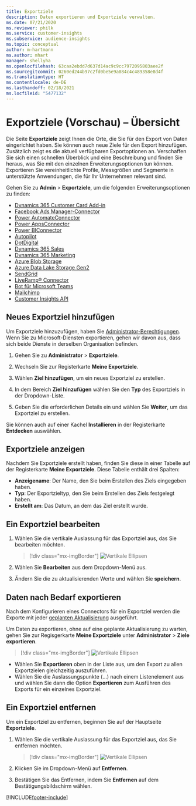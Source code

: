 ```yaml
---
title: Exportziele
description: Daten exportieren und Exportziele verwalten.
ms.date: 07/21/2020
ms.reviewer: philk
ms.service: customer-insights
ms.subservice: audience-insights
ms.topic: conceptual
author: m-hartmann
ms.author: mhart
manager: shellyha
ms.openlocfilehash: 63caa2ebdd7d637d14ac9c9cc7972095803aee2f
ms.sourcegitcommit: 0260ed244b97c2fd0be5e9a084c4c489358e8d4f
ms.translationtype: HT
ms.contentlocale: de-DE
ms.lasthandoff: 02/18/2021
ms.locfileid: "5477132"
---
```

# <a name="export-destinations-preview-overview"></a>Exportziele (Vorschau) – Übersicht

Die Seite **Exportziele** zeigt Ihnen die Orte, die Sie für den Export von Daten eingerichtet haben. Sie können auch neue Ziele für den Export hinzufügen. Zusätzlich zeigt es die aktuell verfügbaren Exportoptionen an. Verschaffen Sie sich einen schnellen Überblick und eine Beschreibung und finden Sie heraus, was Sie mit den einzelnen Erweiterungsoptionen tun können. Exportieren Sie vereinheitlichte Profile, Messgrößen und Segmente in unterstützte Anwendungen, die für Ihr Unternehmen relevant sind.

Gehen Sie zu **Admin** > **Exportziele**, um die folgenden Erweiterungsoptionen zu finden:

- [Dynamics 365 Customer Card Add-in](customer-card-add-in.md)
- [Facebook Ads Manager-Connector](export-facebook.md)
- [Power AutomateConnector](export-power-automate.md)
- [Power AppsConnector](export-power-apps.md)
- [Power BIConnector](export-power-bi.md)
- [Autopilot](export-autopilot.md)
- [DotDigital](export-dotdigital.md)
- [Dynamics 365 Sales](export-dynamics365-sales.md)
- [Dynamics 365 Marketing](export-dynamics365-marketing.md)
- [Azure Blob Storage](export-azure-blob-storage.md)
- [Azure Data Lake Storage Gen2](export-azure-data-lake-storage-gen2.md)
- [SendGrid](export-sendgrid.md)
- [LiveRamp&reg; Connector](export-liveramp.md)
- [Bot für Microsoft Teams](export-teams-bot.md)
- [Mailchimp](export-mailchimp.md)
- [Customer Insights API](apis.md)

## <a name="add-a-new-export-destination"></a>Neues Exportziel hinzufügen

Um Exportziele hinzuzufügen, haben Sie [Administrator-Berechtigungen](permissions.md). Wenn Sie zu Microsoft-Diensten exportieren, gehen wir davon aus, dass sich beide Dienste in derselben Organisation befinden.

1. Gehen Sie zu **Administrator** > **Exportziele**.

1. Wechseln Sie zur Registerkarte **Meine Exportziele**.

1. Wählen **Ziel hinzufügen**, um ein neues Exportziel zu erstellen.

1. In dem Bereich **Ziel hinzufügen** wählen Sie den **Typ** des Exportziels in der Dropdown-Liste.

1. Geben Sie die erforderlichen Details ein und wählen Sie **Weiter**, um das Exportziel zu erstellen.

Sie können auch auf einer Kachel **Installieren** in der Registerkarte **Entdecken** auswählen.

## <a name="view-export-destinations"></a>Exportziele anzeigen

Nachdem Sie Exportziele erstellt haben, finden Sie diese in einer Tabelle auf der Registerkarte **Meine Exportziele**. Diese Tabelle enthält drei Spalten:

- **Anzeigename**: Der Name, den Sie beim Erstellen des Ziels eingegeben haben.
- **Typ**:  Der Exportzieltyp, den Sie beim Erstellen des Ziels festgelegt haben.
- **Erstellt am**: Das Datum, an dem das Ziel erstellt wurde.

## <a name="edit-an-export-destination"></a>Ein Exportziel bearbeiten

1. Wählen Sie die vertikale Auslassung für das Exportziel aus, das Sie bearbeiten möchten.

   > [!div class="mx-imgBorder"]
   > ![Vertikale Ellipsen](media/export-destinations-page-ellipsis.png "Vertikale Ellipsen")

1. Wählen Sie **Bearbeiten** aus dem Dropdown-Menü aus.

1. Ändern Sie die zu aktualisierenden Werte und wählen Sie **speichern**.

## <a name="export-data-on-demand"></a>Daten nach Bedarf exportieren

Nach dem Konfigurieren eines Connectors für ein Exportziel werden die Exporte mit jeder [geplanten Aktualisierung](system.md#schedule-tab) ausgeführt.

Um Daten zu exportieren, ohne auf eine geplante Aktualisierung zu warten, gehen Sie zur Regisgerkarte **Meine Exportziele** unter **Administrator** > **Ziele exportieren**.

> [!div class="mx-imgBorder"]
> ![Vertikale Ellipsen](media/export-destinations-page-ellipsis.png "Vertikale Ellipsen")

- Wählen Sie **Exportieren** oben in der Liste aus, um den Export zu allen Exportzielen gleichzeitig auszuführen.
- Wählen Sie die Auslassungspunkte (...) nach einem Listenelement aus und wählen Sie dann die Option **Exportieren** zum Ausführen des Exports für ein einzelnes Exportziel.

## <a name="remove-an-export-destination"></a>Ein Exportziel entfernen

Um ein Exportziel zu entfernen, beginnen Sie auf der Hauptseite **Exportziele**.

1. Wählen Sie die vertikale Auslassung für das Exportziel aus, das Sie entfernen möchten.

   > [!div class="mx-imgBorder"]
   > ![Vertikale Ellipsen](media/export-destinations-page-ellipsis.png "Vertikale Ellipsen")

2. Klicken Sie im Dropdown-Menü auf **Entfernen**.

3. Bestätigen Sie das Entfernen, indem Sie **Entfernen** auf dem Bestätigungsbildschirm wählen.


[!INCLUDE[footer-include](../includes/footer-banner.md)]